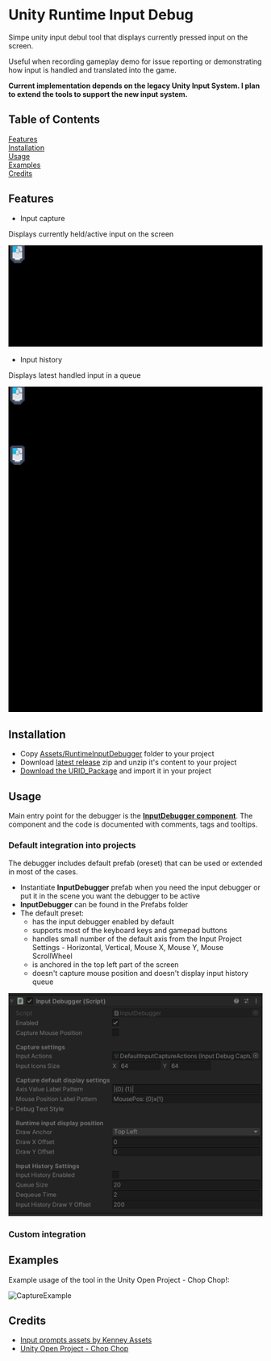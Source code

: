 # Unity Runtime Input Debug
Simpe unity input debul tool that displays currently pressed input on the screen.

Useful when recording gameplay demo for issue reporting or demonstrating how input is handled and translated into the game.

**Current implementation depends on the legacy Unity Input System. I plan to extend the tools to support the new input system.**

## Table of Contents
[Features](#features)<br />
[Installation](#installation)<br />
[Usage](#usage)<br />
[Examples](#examples)<br />
[Credits](#examples)<br />

## Features
- Input capture

Displays currently held/active input on the screen

![InputCapture](https://github.com/ntstojchev/UnityRuntimeInputDebug/blob/main/Docs/InputCaptureExample.gif)

- Input history

Displays latest handled input in a queue

![InputHistory](https://github.com/ntstojchev/UnityRuntimeInputDebug/blob/main/Docs/InputHistoryCaptureExample.gif)

## Installation
- Copy [Assets/RuntimeInputDebugger](https://github.com/ntstojchev/UnityRuntimeInputDebug/tree/main/Assets/RuntimeInputDebugger) folder to your project
- Download [latest release](https://github.com/ntstojchev/UnityRuntimeInputDebug/releases) zip and unzip it's content to your project
- [Download the URID_Package](https://github.com/ntstojchev/UnityRuntimeInputDebug/raw/main/URID_Package.unitypackage) and import it in your project

## Usage

Main entry point for the debugger is the [**InputDebugger component**](https://github.com/ntstojchev/UnityRuntimeInputDebug/blob/main/Assets/RuntimeInputDebugger/Code/InputDebugger/InputDebugger.cs).
The component and the code is documented with comments, tags and tooltips.

### Default integration into projects
The debugger includes default prefab (oreset) that can be used or extended in most of the cases.
- Instantiate **InputDebugger** prefab when you need the input debugger or put it in the scene you want the debugger to be active
- **InputDebugger** can be found in the Prefabs folder
- The default preset:
  - has the input debugger enabled by default
  - supports most of the keyboard keys and gamepad buttons
  - handles small number of the default axis from the Input Project Settings - Horizontal, Vertical, Mouse X, Mouse Y, Mouse ScrollWheel
  - is anchored in the top left part of the screen
  - doesn't capture mouse position and doesn't display input history queue

![DefaultDebuggerSettings](https://github.com/ntstojchev/UnityRuntimeInputDebug/blob/main/Docs/DefaultInputDebuggerComponentSettings.png)

### Custom integration


## Examples

Example usage of the tool in the Unity Open Project - Chop Chop!:

![CaptureExample](https://github.com/ntstojchev/UnityRuntimeInputDebug/blob/main/Docs/UOP_InputCaptureExample_Light.gif)

## Credits

- [Input prompts assets by Kenney Assets](https://www.kenney.nl/assets/input-prompts-pixel-16)
- [Unity Open Project - Chop Chop](https://github.com/UnityTechnologies/open-project-1)
